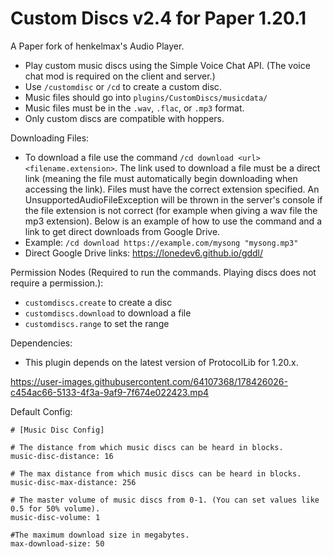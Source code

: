 # Custom Discs v2.4 for Paper 1.20.1

A Paper fork of henkelmax's Audio Player.
- Play custom music discs using the Simple Voice Chat API. (The voice chat mod is required on the client and server.)
- Use ```/customdisc``` or ```/cd``` to create a custom disc. 
- Music files should go into ```plugins/CustomDiscs/musicdata/```
- Music files must be in the ```.wav```, ```.flac```, or ```.mp3``` format.
- Only custom discs are compatible with hoppers.

Downloading Files:
- To download a file use the command ```/cd download <url> <filename.extension>```. The link used to download a file must be a direct link (meaning the file must automatically begin downloading when accessing the link). Files must have the correct extension specified. An UnsupportedAudioFileException will be thrown in the server's console if the file extension is not correct (for example when giving a wav file the mp3 extension). Below is an example of how to use the command and a link to get direct downloads from Google Drive.
- Example: ```/cd download https://example.com/mysong "mysong.mp3"```
- Direct Google Drive links: https://lonedev6.github.io/gddl/

Permission Nodes (Required to run the commands. Playing discs does not require a permission.):
- ```customdiscs.create``` to create a disc
- ```customdiscs.download``` to download a file
- ```customdiscs.range``` to set the range

Dependencies:
- This plugin depends on the latest version of ProtocolLib for 1.20.x.


https://user-images.githubusercontent.com/64107368/178426026-c454ac66-5133-4f3a-9af9-7f674e022423.mp4

Default Config:
```
# [Music Disc Config]

# The distance from which music discs can be heard in blocks.
music-disc-distance: 16

# The max distance from which music discs can be heard in blocks.
music-disc-max-distance: 256

# The master volume of music discs from 0-1. (You can set values like 0.5 for 50% volume).
music-disc-volume: 1

#The maximum download size in megabytes.
max-download-size: 50
```


